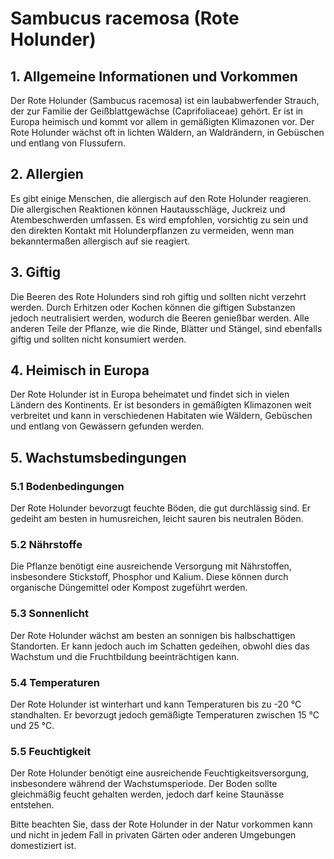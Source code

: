 # Sambucus racemosa (Rote Holunder)

## 1. Allgemeine Informationen und Vorkommen
Der Rote Holunder (Sambucus racemosa) ist ein laubabwerfender Strauch, der zur Familie der Geißblattgewächse (Caprifoliaceae) gehört. Er ist in Europa heimisch und kommt vor allem in gemäßigten Klimazonen vor. Der Rote Holunder wächst oft in lichten Wäldern, an Waldrändern, in Gebüschen und entlang von Flussufern.

## 2. Allergien
Es gibt einige Menschen, die allergisch auf den Rote Holunder reagieren. Die allergischen Reaktionen können Hautausschläge, Juckreiz und Atembeschwerden umfassen. Es wird empfohlen, vorsichtig zu sein und den direkten Kontakt mit Holunderpflanzen zu vermeiden, wenn man bekanntermaßen allergisch auf sie reagiert.

## 3. Giftig
Die Beeren des Rote Holunders sind roh giftig und sollten nicht verzehrt werden. Durch Erhitzen oder Kochen können die giftigen Substanzen jedoch neutralisiert werden, wodurch die Beeren genießbar werden. Alle anderen Teile der Pflanze, wie die Rinde, Blätter und Stängel, sind ebenfalls giftig und sollten nicht konsumiert werden.

## 4. Heimisch in Europa
Der Rote Holunder ist in Europa beheimatet und findet sich in vielen Ländern des Kontinents. Er ist besonders in gemäßigten Klimazonen weit verbreitet und kann in verschiedenen Habitaten wie Wäldern, Gebüschen und entlang von Gewässern gefunden werden.

## 5. Wachstumsbedingungen
### 5.1 Bodenbedingungen
Der Rote Holunder bevorzugt feuchte Böden, die gut durchlässig sind. Er gedeiht am besten in humusreichen, leicht sauren bis neutralen Böden.

### 5.2 Nährstoffe
Die Pflanze benötigt eine ausreichende Versorgung mit Nährstoffen, insbesondere Stickstoff, Phosphor und Kalium. Diese können durch organische Düngemittel oder Kompost zugeführt werden.

### 5.3 Sonnenlicht
Der Rote Holunder wächst am besten an sonnigen bis halbschattigen Standorten. Er kann jedoch auch im Schatten gedeihen, obwohl dies das Wachstum und die Fruchtbildung beeinträchtigen kann.

### 5.4 Temperaturen
Der Rote Holunder ist winterhart und kann Temperaturen bis zu -20 °C standhalten. Er bevorzugt jedoch gemäßigte Temperaturen zwischen 15 °C und 25 °C.

### 5.5 Feuchtigkeit
Der Rote Holunder benötigt eine ausreichende Feuchtigkeitsversorgung, insbesondere während der Wachstumsperiode. Der Boden sollte gleichmäßig feucht gehalten werden, jedoch darf keine Staunässe entstehen.

Bitte beachten Sie, dass der Rote Holunder in der Natur vorkommen kann und nicht in jedem Fall in privaten Gärten oder anderen Umgebungen domestiziert ist.
